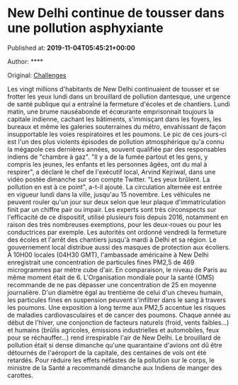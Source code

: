 
# New Delhi continue de tousser dans une pollution asphyxiante

Published at: **2019-11-04T05:45:21+00:00**

Author: ****

Original: [Challenges](https://www.challenges.fr/monde/new-delhi-continue-de-tousser-dans-une-pollution-asphyxiante_683012)

Les vingt millions d'habitants de New Delhi continuaient de tousser et se frotter les yeux lundi dans un brouillard de pollution dantesque, une urgence de santé publique qui a entraîné la fermeture d'écoles et de chantiers.
Lundi matin, une brume nauséabonde et écœurante emprisonnait toujours la capitale indienne, cachant les bâtiments, s'immisçant dans les foyers, les bureaux et même les galeries souterraines du métro, envahissant de façon insupportable les voies respiratoires et les poumons.
Le pic de ces jours-ci est l'un des plus violents épisodes de pollution atmosphérique qu'a connu la mégapole ces dernières années, souvent qualifiée par des responsables indiens de "chambre à gaz".
"Il y a de la fumée partout et les gens, y compris les jeunes, les enfants et les personnes âgées, ont du mal à respirer", a déclaré le chef de l'exécutif local, Arvind Kejriwal, dans une vidéo postée dimanche sur son compte Twitter.
"Les yeux brûlent. La pollution en est à ce point", a-t-il ajouté.
La circulation alternée est entrée en vigueur lundi dans la ville, jusqu'au 15 novembre. Les véhicules ne peuvent rouler qu'un jour sur deux selon que leur plaque d'immatriculation finit par un chiffre pair ou impair.
Les experts sont très circonspects sur l'efficacité de ce dispositif, utilisé plusieurs fois depuis 2016, notamment en raison des très nombreuses exemptions, pour les deux-roues ou pour les conductrices par exemple.
Les autorités ont ordonné vendredi la fermeture des écoles et l'arrêt des chantiers jusqu'à mardi à Delhi et sa région. Le gouvernement local distribue aussi des masques de protection aux écoliers.
À 10H00 locales (04H30 GMT), l'ambassade américaine à New Delhi enregistrait une concentration de particules fines PM2,5 de 469 microgrammes par mètre cube d'air. En comparaison, le niveau de Paris au même moment était de 6.
L'Organisation mondiale pour la santé (OMS) recommande de ne pas dépasser une concentration de 25 en moyenne journalière.
D'un diamètre égal au trentième de celui d'un cheveu humain, les particules fines en suspension peuvent s'infiltrer dans le sang à travers les poumons. Une exposition à long terme aux PM2,5 accentue les risques de maladies cardiovasculaires et de cancer des poumons.
Chaque année au début de l'hiver, une conjonction de facteurs naturels (froid, vents faibles...) et humains (brûlis agricoles, émissions industrielles et automobiles, feux pour se réchauffer...) rend irrespirable l'air de New Delhi.
Le brouillard de pollution était si dense dimanche qu'une quarantaine d'avions ont dû être détournés de l'aéroport de la capitale, des centaines de vols ont été retardés.
Pour réduire les effets néfastes de la pollution sur le corps, le ministre de la Santé a recommandé dimanche aux Indiens de manger des carottes.
